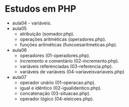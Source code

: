 # Estudos em PHP

- aula04 - variáveis.
- aula05 
  * atribuição (somador.php).
  * operações aritméticas (operadores.php).
  * funções aritméticas (funcoesaritmeticas.php).
- aula06
  * operadores (01-operadores.php).
  * incremento e comentário (02-incremento.php).
  * variáveis referenciadas (03-referencia.php).
  * variáveis de variáveis (04-variaveisvariaveis.php)
- aula07
  * operador unário (01-operacao.php).
  * igual e idêntico (02-igualidentico.php).
  * concatenação (03-situacao.php).
  * operador lógico (04-eleicoes.php).
